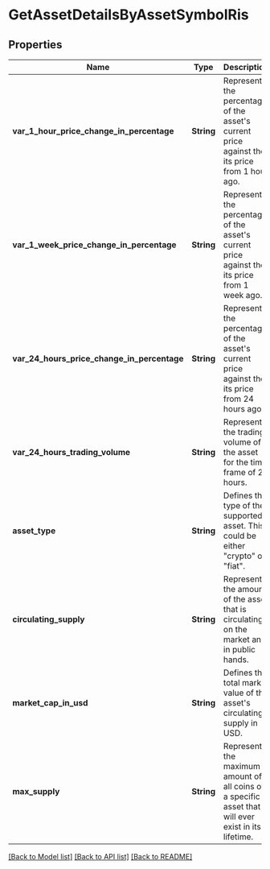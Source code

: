 # GetAssetDetailsByAssetSymbolRis

## Properties

Name | Type | Description | Notes
------------ | ------------- | ------------- | -------------
**var_1_hour_price_change_in_percentage** | **String** | Represents the percentage of the asset's current price against the its price from 1 hour ago. | 
**var_1_week_price_change_in_percentage** | **String** | Represents the percentage of the asset's current price against the its price from 1 week ago. | 
**var_24_hours_price_change_in_percentage** | **String** | Represents the percentage of the asset's current price against the its price from 24 hours ago. | 
**var_24_hours_trading_volume** | **String** | Represents the trading volume of the asset for the time frame of 24 hours. | 
**asset_type** | **String** | Defines the type of the supported asset. This could be either \"crypto\" or \"fiat\". | 
**circulating_supply** | **String** | Represents the amount of the asset that is circulating on the market and in public hands. | 
**market_cap_in_usd** | **String** | Defines the total market value of the asset's circulating supply in USD. | 
**max_supply** | **String** | Represents the maximum amount of all coins of a specific asset that will ever exist in its lifetime. | 

[[Back to Model list]](../README.md#documentation-for-models) [[Back to API list]](../README.md#documentation-for-api-endpoints) [[Back to README]](../README.md)


